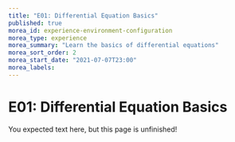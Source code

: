 ```yaml
---
title: "E01: Differential Equation Basics"
published: true
morea_id: experience-environment-configuration
morea_type: experience
morea_summary: "Learn the basics of differential equations"
morea_sort_order: 2
morea_start_date: "2021-07-07T23:00"
morea_labels:
---
```


# E01: Differential Equation Basics

You expected text here, but this page is unfinished!




